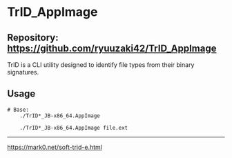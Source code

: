 
# TrID_AppImage

## Repository: https://github.com/ryuuzaki42/TrID_AppImage

TrID is a CLI utility designed to identify file types from their binary signatures.

## Usage
```
# Base:
    ./TrID*_JB-x86_64.AppImage

    ./TrID*_JB-x86_64.AppImage file.ext
```

---
https://mark0.net/soft-trid-e.html
